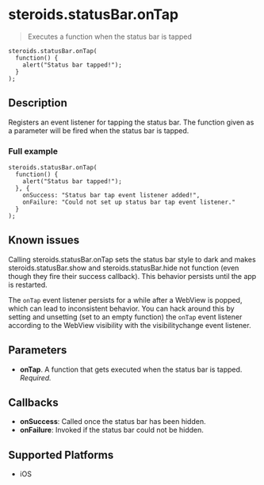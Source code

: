 steroids.statusBar.onTap
========================

  > Executes a function when the status bar is tapped

    steroids.statusBar.onTap(
      function() {
        alert("Status bar tapped!");
      }
    );

Description
-----------

Registers an event listener for tapping the status bar. The function given as a parameter will be fired when the status bar is tapped.

### Full example

    steroids.statusBar.onTap(
      function() {
        alert("Status bar tapped!");
      }, {
        onSuccess: "Status bar tap event listener added!",
        onFailure: "Could not set up status bar tap event listener."
      }
    );

Known issues
------------
Calling steroids.statusBar.onTap sets the status bar style to dark and makes steroids.statusBar.show and steroids.statusBar.hide not function (even though they fire their success callback). This behavior persists until the app is restarted.

The `onTap` event listener persists for a while after a WebView is popped, which can lead to inconsistent behavior. You can hack around this by setting and unsetting (set to an empty function) the `onTap` event listener according to the WebView visibility with the visibilitychange event listener.

Parameters
----------
- __onTap__. A function that gets executed when the status bar is tapped. _Required._

Callbacks
---------
- __onSuccess__: Called once the status bar has been hidden.
- __onFailure__: Invoked if the status bar could not be hidden.

Supported Platforms
-------------------

- iOS
